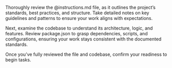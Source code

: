 Thoroughly review the @instructions.md file, as it outlines the project’s standards, best practices, and structure. Take detailed notes on key guidelines and patterns to ensure your work aligns with expectations.

Next, examine the codebase to understand its architecture, logic, and features. Review package.json to grasp dependencies, scripts, and configurations, ensuring your work stays consistent with the documented standards.

Once you’ve fully reviewed the file and codebase, confirm your readiness to begin tasks.
